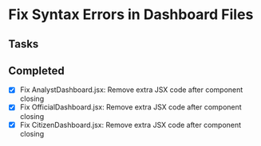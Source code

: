 # Fix Syntax Errors in Dashboard Files

## Tasks

## Completed
- [x] Fix AnalystDashboard.jsx: Remove extra JSX code after component closing
- [x] Fix OfficialDashboard.jsx: Remove extra JSX code after component closing
- [x] Fix CitizenDashboard.jsx: Remove extra JSX code after component closing
